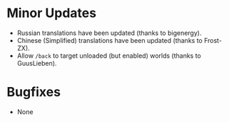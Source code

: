 # Minor Updates

* Russian translations have been updated (thanks to bigenergy).
* Chinese (Simplified) translations have been updated (thanks to Frost-ZX).
* Allow `/back` to target unloaded (but enabled) worlds (thanks to GuusLieben).

# Bugfixes

* None
